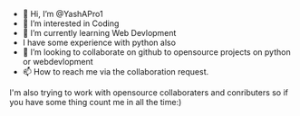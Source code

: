 - 👋 Hi, I’m @YashAPro1
- 👀 I’m interested in Coding 
- 🌱 I’m currently learning Web Devlopment
- I have some experience with python also
- 💞️ I’m looking to collaborate on github to opensource projects on python or webdevlopment 
- 📫 How to reach me via the collaboration request.

I'm also trying to work with opensource collaboraters and conributers so if you have some thing count me in all the time:)

<!---
YashAPro1/YashAPro1 is a ✨ special ✨ repository because its `README.md` (this file) appears on your GitHub profile.
You can click the Preview link to take a look at your changes.
--->

